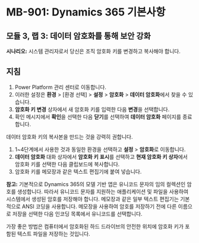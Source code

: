 ﻿---
lab:
    title: '랩 03: 데이터를 암호화하여 보안 강화'
    module: '모듈 03: Dynamics 365 보안 인식'
---

# MB-901: Dynamics 365 기본사항
## 모듈 3, 랩 3: 데이터 암호화를 통해 보안 강화

**시나리오:** 시스템 관리자로서 당신은 조직 암호화 키를 변경하고 복사해야 합니다.

## 지침

1. Power Platform 관리 센터로 이동합니다.  
1. 이러한 설정은 **환경** > [환경 선택] > **설정** > **암호화** > **데이터 암호화**에서 찾을 수 있습니다.
1. **암호화 키 변경** 상자에서 새 암호화 키를 입력한 다음 **변경**을 선택합니다.
1. 확인 메시지에서 **확인**을 선택한 다음 **닫기**를 선택하여 **데이터 암호화** 페이지를 종료합니다.

데이터 암호화 키의 복사본을 만드는 것을 강력히 권합니다.

1. 1~4단계에서 사용한 것과 동일한 환경을 선택하고 **설정** > **암호화**로 이동합니다.
1. **데이터 암호화** 대화 상자에서 **암호화 키 표시**를 선택하고 **현재 암호화 키 상자**에서 암호화 키를 선택한 다음 클립보드에 복사합니다.
1. 암호화 키를 메모장과 같은 텍스트 편집기에 붙여 넣습니다.

**참고:** 기본적으로 Dynamics 365의 모델 기반 앱은 유니코드 문자의 임의 컬렉션인 암호를 생성합니다. 따라서 유니코드 문자를 지원하는 애플리케이션 및 파일을 사용하여 시스템에서 생성된 암호를 저장해야 합니다. 메모장과 같은 일부 텍스트 편집기는 기본적으로 ANSI 코딩을 사용합니다. 메모장을 사용하여 암호를 저장하기 전에 다른 이름으로 저장을 선택한 다음 인코딩 목록에서 유니코드를 선택합니다.

가장 좋은 방법은 컴퓨터에서 암호화된 하드 드라이브의 안전한 위치에 암호화 키가 포함된 텍스트 파일을 저장하는 것입니다.
